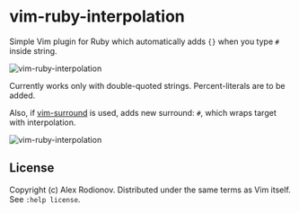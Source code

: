 # vim-ruby-interpolation

Simple Vim plugin for Ruby which automatically adds `{}` when you type `#` inside string.

![vim-ruby-interpolation](https://cloud.githubusercontent.com/assets/665846/4863354/0dbcb25a-6114-11e4-8322-151ac1a7aedc.gif)

Currently works only with double-quoted strings. Percent-literals are to be added.

Also, if [vim-surround](https://github.com/tpope/vim-surround) is used, adds new surround: `#`, which wraps target with interpolation.

![vim-ruby-interpolation](https://cloud.githubusercontent.com/assets/665846/4863355/0f9fdc46-6114-11e4-8bb5-8436fa8b328e.gif)

## License

Copyright (c) Alex Rodionov. Distributed under the same terms as Vim itself. See `:help license`.
